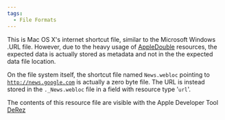 ```yaml
---
tags:
  - File Formats
---
```

This is Mac OS X's internet shortcut file, similar to the Microsoft
Windows .URL file. However, due to the heavy usage of
[AppleDouble](appledouble_header_file.md) resources, the
expected data is actually stored as metadata and not in the the expected
data file location.

On the file system itself, the shortcut file named `News.webloc`
pointing to [`http://news.google.com`](http://news.google.com) is
actually a zero byte file. The URL is instead stored in the
`._News.webloc` file in a field with resource type '`url`'.

The contents of this resource file are visible with the Apple Developer
Tool
[DeRez](http://developer.apple.com/documentation/Darwin/Reference/ManPages/man1/DeRez.1.html)
